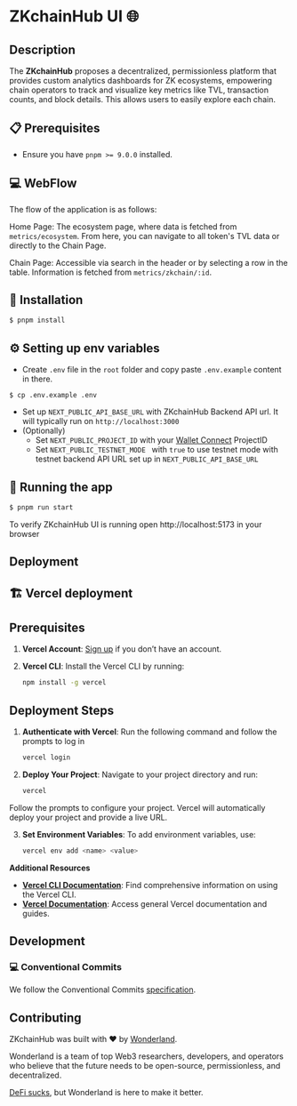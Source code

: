 # ZKchainHub UI 🌐

## Description

The **ZKchainHub** proposes a decentralized, permissionless platform that provides custom analytics dashboards for ZK ecosystems, empowering chain operators to track and visualize key metrics like TVL, transaction counts, and block details. This allows users to easily explore each chain.

## 📋 Prerequisites

- Ensure you have `pnpm >= 9.0.0` installed.

## 💻 WebFlow

The flow of the application is as follows:

Home Page: The ecosystem page, where data is fetched from `metrics/ecosystem`. From here, you can navigate to all token's TVL data or directly to the Chain Page.

Chain Page: Accessible via search in the header or by selecting a row in the table. Information is fetched from `metrics/zkchain/:id`.

## 🚀 Installation

```bash
$ pnpm install
```

## ⚙️ Setting up env variables

- Create `.env` file in the `root` folder and copy paste `.env.example` content in there.

```
$ cp .env.example .env
```

- Set up `NEXT_PUBLIC_API_BASE_URL` with ZKchainHub Backend API url. It will typically run on `http://localhost:3000`
- (Optionally)
  - Set `NEXT_PUBLIC_PROJECT_ID` with your [Wallet Connect](https://walletconnect.com/) ProjectID
  - Set `NEXT_PUBLIC_TESTNET_MODE ` with `true` to use testnet mode with testnet backend API URL set up in `NEXT_PUBLIC_API_BASE_URL`

## 🏃 Running the app

```bash
$ pnpm run start
```

To verify ZKchainHub UI is running open http://localhost:5173 in your browser

## Deployment

## 🏗️ Vercel deployment

## Prerequisites

1. **Vercel Account**: [Sign up](https://vercel.com) if you don’t have an account.
2. **Vercel CLI**: Install the Vercel CLI by running:

   ```bash
   npm install -g vercel
   ```

## Deployment Steps

1. **Authenticate with Vercel**: Run the following command and follow the prompts to log in

   ```bash
   vercel login
   ```

2. **Deploy Your Project**: Navigate to your project directory and run:

   ```bash
   vercel
   ```

Follow the prompts to configure your project.
Vercel will automatically deploy your project and provide a live URL.

3. **Set Environment Variables**: To add environment variables, use:

   ```bash
   vercel env add <name> <value>
   ```

**Additional Resources**

- **[Vercel CLI Documentation](https://vercel.com/docs/cli)**: Find comprehensive information on using the Vercel CLI.
- **[Vercel Documentation](https://vercel.com/docs)**: Access general Vercel documentation and guides.

## Development

### 💻 Conventional Commits

We follow the Conventional Commits [specification](https://www.conventionalcommits.org/en/v1.0.0/#specification).

## Contributing

ZKchainHub was built with ❤️ by [Wonderland](https://defi.sucks).

Wonderland is a team of top Web3 researchers, developers, and operators who believe that the future needs to be open-source, permissionless, and decentralized.

[DeFi sucks](https://defi.sucks), but Wonderland is here to make it better.
